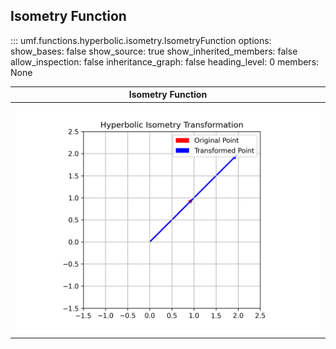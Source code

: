 ## Isometry Function

<!-- prettier-ignore -->
::: umf.functions.hyperbolic.isometry.IsometryFunction
    options:
        show_bases: false
        show_source: true
        show_inherited_members: false
        allow_inspection: false
        inheritance_graph: false
        heading_level: 0
        members: None

|                      Isometry Function                       |
| :-----------------------------------------------------------: |
| ![AngleFunction](../../../extra/images/IsometryFunction.png) |
